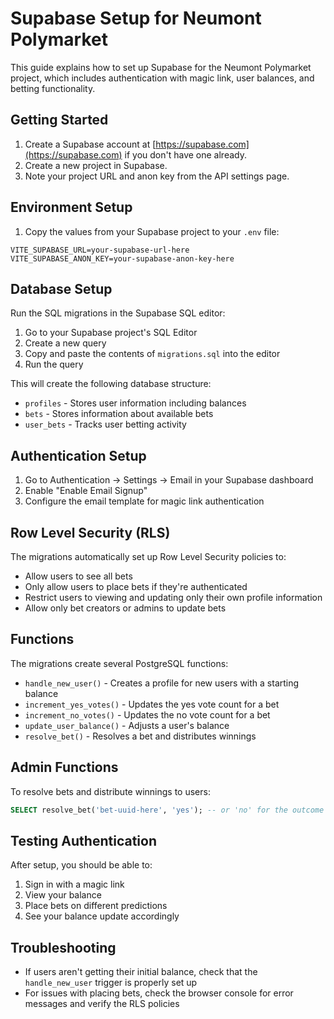 # Supabase Setup for Neumont Polymarket

This guide explains how to set up Supabase for the Neumont Polymarket project, which includes authentication with magic link, user balances, and betting functionality.

## Getting Started

1. Create a Supabase account at [https://supabase.com](https://supabase.com) if you don't have one already.
2. Create a new project in Supabase.
3. Note your project URL and anon key from the API settings page.

## Environment Setup

1. Copy the values from your Supabase project to your `.env` file:

```
VITE_SUPABASE_URL=your-supabase-url-here
VITE_SUPABASE_ANON_KEY=your-supabase-anon-key-here
```

## Database Setup

Run the SQL migrations in the Supabase SQL editor:

1. Go to your Supabase project's SQL Editor
2. Create a new query
3. Copy and paste the contents of `migrations.sql` into the editor
4. Run the query

This will create the following database structure:

- `profiles` - Stores user information including balances
- `bets` - Stores information about available bets
- `user_bets` - Tracks user betting activity

## Authentication Setup

1. Go to Authentication → Settings → Email in your Supabase dashboard
2. Enable "Enable Email Signup"
3. Configure the email template for magic link authentication

## Row Level Security (RLS)

The migrations automatically set up Row Level Security policies to:

- Allow users to see all bets
- Only allow users to place bets if they're authenticated
- Restrict users to viewing and updating only their own profile information
- Allow only bet creators or admins to update bets

## Functions

The migrations create several PostgreSQL functions:

- `handle_new_user()` - Creates a profile for new users with a starting balance
- `increment_yes_votes()` - Updates the yes vote count for a bet
- `increment_no_votes()` - Updates the no vote count for a bet
- `update_user_balance()` - Adjusts a user's balance
- `resolve_bet()` - Resolves a bet and distributes winnings

## Admin Functions

To resolve bets and distribute winnings to users:

```sql
SELECT resolve_bet('bet-uuid-here', 'yes'); -- or 'no' for the outcome
```

## Testing Authentication

After setup, you should be able to:

1. Sign in with a magic link
2. View your balance
3. Place bets on different predictions
4. See your balance update accordingly

## Troubleshooting

- If users aren't getting their initial balance, check that the `handle_new_user` trigger is properly set up
- For issues with placing bets, check the browser console for error messages and verify the RLS policies